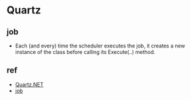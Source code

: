 # Quartz

## job
+ Each (and every) time the scheduler executes the job, it creates a new instance of the class before calling its Execute(..) method.


## ref
+ [Quartz.NET](https://www.quartz-scheduler.net/documentation/quartz-2.x/tutorial/simpletriggers.html)
+ [job](https://www.quartz-scheduler.net/documentation/quartz-3.x/tutorial/more-about-jobs.html)